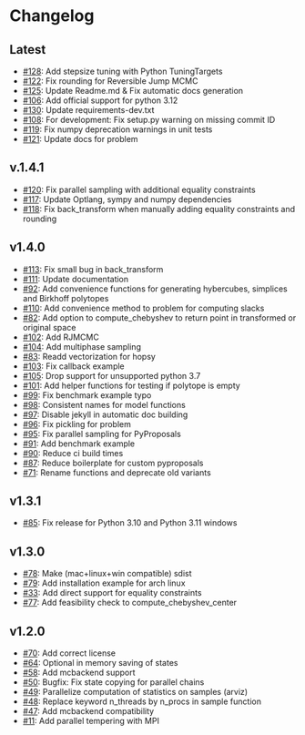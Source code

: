 # Changelog

## Latest
- [#128](https://jugit.fz-juelich.de/IBG-1/ModSim/hopsy/-/issues/128): Add stepsize tuning with Python TuningTargets
- [#122](https://jugit.fz-juelich.de/IBG-1/ModSim/hopsy/-/issues/122): Fix rounding for Reversible Jump MCMC
- [#125](https://jugit.fz-juelich.de/IBG-1/ModSim/hopsy/-/issues/125): Update Readme.md & Fix automatic docs generation
- [#106](https://jugit.fz-juelich.de/IBG-1/ModSim/hopsy/-/issues/106): Add official support for python 3.12
- [#130](https://jugit.fz-juelich.de/IBG-1/ModSim/hopsy/-/issues/130): Update requirements-dev.txt
- [#108](https://jugit.fz-juelich.de/IBG-1/ModSim/hopsy/-/issues/108): For development: Fix setup.py warning on missing commit ID
- [#119](https://jugit.fz-juelich.de/IBG-1/ModSim/hopsy/-/issues/119): Fix numpy deprecation warnings in unit tests
- [#121](https://jugit.fz-juelich.de/IBG-1/ModSim/hopsy/-/issues/121): Update docs for problem

## v.1.4.1
- [#120](https://jugit.fz-juelich.de/IBG-1/ModSim/hopsy/-/issues/120): Fix parallel sampling with additional equality constraints
- [#117](https://jugit.fz-juelich.de/IBG-1/ModSim/hopsy/-/issues/117): Update Optlang, sympy and numpy dependencies
- [#118](https://jugit.fz-juelich.de/IBG-1/ModSim/hopsy/-/issues/118): Fix back\_transform when manually adding equality constraints and rounding

## v1.4.0
- [#113](https://jugit.fz-juelich.de/IBG-1/ModSim/hopsy/-/issues/113): Fix small bug in back\_transform
- [#111](https://jugit.fz-juelich.de/IBG-1/ModSim/hopsy/-/issues/111): Update documentation
- [#92](https://jugit.fz-juelich.de/IBG-1/ModSim/hopsy/-/issues/92): Add convenience functions for generating hybercubes, simplices and Birkhoff polytopes
- [#110](https://jugit.fz-juelich.de/IBG-1/ModSim/hopsy/-/issues/110): Add convenience method to problem for computing slacks
- [#82](https://jugit.fz-juelich.de/IBG-1/ModSim/hopsy/-/issues/82): Add option to compute\_chebyshev to return point in transformed or original space
- [#102](https://jugit.fz-juelich.de/IBG-1/ModSim/hopsy/-/issues/102): Add RJMCMC
- [#104](https://jugit.fz-juelich.de/IBG-1/ModSim/hopsy/-/issues/104): Add multiphase sampling
- [#83](https://jugit.fz-juelich.de/IBG-1/ModSim/hopsy/-/issues/83): Readd vectorization for hopsy
- [#103](https://jugit.fz-juelich.de/IBG-1/ModSim/hopsy/-/issues/103): Fix callback example
- [#105](https://jugit.fz-juelich.de/IBG-1/ModSim/hopsy/-/issues/105): Drop support for unsupported python 3.7
- [#101](https://jugit.fz-juelich.de/IBG-1/ModSim/hopsy/-/issues/101): Add helper functions for testing if polytope is empty
- [#99](https://jugit.fz-juelich.de/IBG-1/ModSim/hopsy/-/issues/99): Fix benchmark example typo
- [#98](https://jugit.fz-juelich.de/IBG-1/ModSim/hopsy/-/issues/98): Consistent names for model functions
- [#97](https://jugit.fz-juelich.de/IBG-1/ModSim/hopsy/-/issues/97): Disable jekyll in automatic doc building
- [#96](https://jugit.fz-juelich.de/IBG-1/ModSim/hopsy/-/issues/96): Fix pickling for problem
- [#95](https://jugit.fz-juelich.de/IBG-1/ModSim/hopsy/-/issues/95): Fix parallel sampling for PyProposals
- [#91](https://jugit.fz-juelich.de/IBG-1/ModSim/hopsy/-/issues/91): Add benchmark example
- [#90](https://jugit.fz-juelich.de/IBG-1/ModSim/hopsy/-/issues/90): Reduce ci build times
- [#87](https://jugit.fz-juelich.de/IBG-1/ModSim/hopsy/-/issues/87): Reduce boilerplate for custom pyproposals
- [#71](https://jugit.fz-juelich.de/IBG-1/ModSim/hopsy/-/issues/71): Rename functions and deprecate old variants

## v1.3.1
- [#85](https://jugit.fz-juelich.de/IBG-1/ModSim/hopsy/-/issues/85): Fix release for Python 3.10 and Python 3.11 windows

## v1.3.0
- [#78](https://jugit.fz-juelich.de/IBG-1/ModSim/hopsy/-/issues/78): Make (mac+linux+win compatible) sdist
- [#79](https://jugit.fz-juelich.de/IBG-1/ModSim/hopsy/-/issues/79): Add installation example for arch linux
- [#33](https://jugit.fz-juelich.de/IBG-1/ModSim/hopsy/-/issues/33): Add direct support for equality constraints
- [#77](https://jugit.fz-juelich.de/IBG-1/ModSim/hopsy/-/issues/77): Add feasibility check to compute\_chebyshev\_center

## v1.2.0
- [#70](https://jugit.fz-juelich.de/IBG-1/ModSim/hopsy/-/issues/70): Add correct license
- [#64](https://jugit.fz-juelich.de/IBG-1/ModSim/hopsy/-/issues/64): Optional in memory saving of states
- [#58](https://jugit.fz-juelich.de/IBG-1/ModSim/hopsy/-/issues/58): Add mcbackend support
- [#50](https://jugit.fz-juelich.de/IBG-1/ModSim/hopsy/-/issues/50): Bugfix: Fix state copying for parallel chains
- [#49](https://jugit.fz-juelich.de/IBG-1/ModSim/hopsy/-/issues/49): Parallelize computation of statistics on samples (arviz)
- [#48](https://jugit.fz-juelich.de/IBG-1/ModSim/hopsy/-/issues/48): Replace keyword n\_threads by n\_procs in sample function
- [#47](https://jugit.fz-juelich.de/IBG-1/ModSim/hopsy/-/issues/47): Add mcbackend compatibility
- [#11](https://jugit.fz-juelich.de/IBG-1/ModSim/hopsy/-/issues/11): Add parallel tempering with MPI
